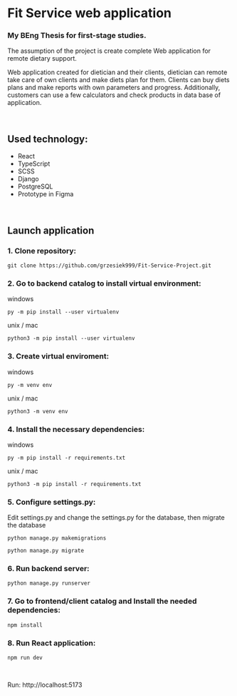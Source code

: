 # Fit Service web application

### My BEng Thesis for first-stage studies.

The assumption of the project is create complete Web application for remote dietary support.

Web application created for dietician and their clients, dietician can remote take care of own clients and make diets plan for them. Clients can buy diets plans and make reports with own parameters and progress. Additionally, customers can use a few calculators and check products in data base of application.

<br/>

## Used technology:
<ul>
    <li>React</li>
    <li>TypeScript</li>
    <li>SCSS</li>
    <li>Django</li>
    <li>PostgreSQL</li>
    <li>Prototype in Figma</li>
</ul>

<br/>

## Launch application

### 1. Clone repository:
```
git clone https://github.com/grzesiek999/Fit-Service-Project.git
```
### 2. Go to backend catalog to install virtual environment:

windows
```
py -m pip install --user virtualenv
```

unix / mac
```
python3 -m pip install --user virtualenv
```

### 3. Create virtual enviroment:

windows
```
py -m venv env
```

unix / mac
```
python3 -m venv env
```

### 4. Install the necessary dependencies:

windows
```
py -m pip install -r requirements.txt
```

unix / mac
```
python3 -m pip install -r requirements.txt
```

### 5. Configure settings.py:

Edit settings.py and change the settings.py for the database, then migrate the database
```
python manage.py makemigrations
```
```
python manage.py migrate
```

### 6. Run backend server:

```
python manage.py runserver
```

### 7. Go to frontend/client catalog and Install the needed dependencies:

```
npm install
```

### 8. Run React application:

```
npm run dev
```

<br/>

Run: http://localhost:5173
